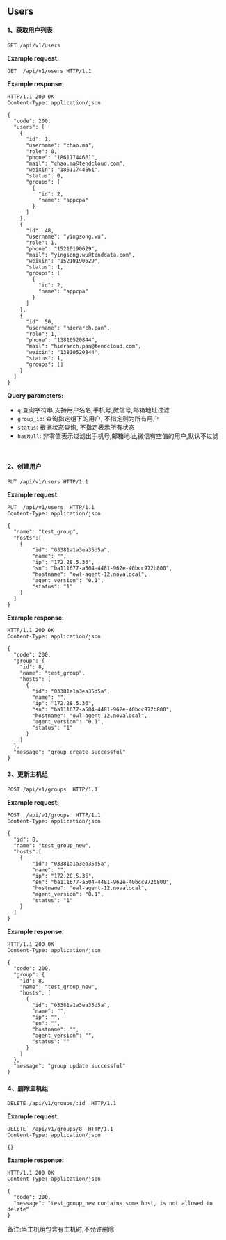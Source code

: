 ## Users


#### 1、获取用户列表
```
GET /api/v1/users
```

__Example request:__
```
GET  /api/v1/users HTTP/1.1
```

__Example response:__

```
HTTP/1.1 200 OK
Content-Type: application/json

{
  "code": 200,
  "users": [
    {
      "id": 1,
      "username": "chao.ma",
      "role": 0,
      "phone": "18611744661",
      "mail": "chao.ma@tendcloud.com",
      "weixin": "18611744661",
      "status": 0,
      "groups": [
        {
          "id": 2,
          "name": "appcpa"
        }
      ]
    },
    {
      "id": 48,
      "username": "yingsong.wu",
      "role": 1,
      "phone": "15210190629",
      "mail": "yingsong.wu@tenddata.com",
      "weixin": "15210190629",
      "status": 1,
      "groups": [
        {
          "id": 2,
          "name": "appcpa"
        }
      ]
    },
    {
      "id": 50,
      "username": "hierarch.pan",
      "role": 1,
      "phone": "13810520844",
      "mail": "hierarch.pan@tendcloud.com",
      "weixin": "13810520844",
      "status": 1,
      "groups": []
    }
  ]
}
```

__Query parameters:__

+ `q`:查询字符串,支持用户名名,手机号,微信号,邮箱地址过滤
+ `group_id`: 查询指定组下的用户, 不指定则为所有用户
+ `status`: 根据状态查询, 不指定表示所有状态
+  `hasNull`: 非零值表示过滤出手机号,邮箱地址,微信有空值的用户,默认不过滤

<br/>


#### 2、创建用户
```
PUT /api/v1/users HTTP/1.1
```

__Example request:__
```
PUT  /api/v1/users  HTTP/1.1
Content-Type: application/json

{
  "name": "test_group",
  "hosts":[
    {
        "id": "03381a1a3ea35d5a",
        "name": "",
        "ip": "172.28.5.36",
        "sn": "ba111677-a504-4481-962e-40bcc972b800",
        "hostname": "owl-agent-12.novalocal",
        "agent_version": "0.1",
        "status": "1"
    }
  ]
}
```

__Example response:__
```
HTTP/1.1 200 OK
Content-Type: application/json

{
  "code": 200,
  "group": {
    "id": 8,
    "name": "test_group",
    "hosts": [
      {
        "id": "03381a1a3ea35d5a",
        "name": "",
        "ip": "172.28.5.36",
        "sn": "ba111677-a504-4481-962e-40bcc972b800",
        "hostname": "owl-agent-12.novalocal",
        "agent_version": "0.1",
        "status": "1"
      }
    ]
  },
  "message": "group create successful"
}
```

#### 3、更新主机组
```
POST /api/v1/groups  HTTP/1.1
```
__Example request:__
```
POST  /api/v1/groups  HTTP/1.1
Content-Type: application/json

{
  "id": 8,
  "name": "test_group_new",
  "hosts":[
    {
        "id": "03381a1a3ea35d5a",
        "name": "",
        "ip": "172.28.5.36",
        "sn": "ba111677-a504-4481-962e-40bcc972b800",
        "hostname": "owl-agent-12.novalocal",
        "agent_version": "0.1",
        "status": "1"
    }
  ]
}
```

__Example response:__
```
HTTP/1.1 200 OK
Content-Type: application/json

{
  "code": 200,
  "group": {
    "id": 8,
    "name": "test_group_new",
    "hosts": [
      {
        "id": "03381a1a3ea35d5a",
        "name": "",
        "ip": "",
        "sn": "",
        "hostname": "",
        "agent_version": "",
        "status": ""
      }
    ]
  },
  "message": "group update successful"
}
```

#### 4、删除主机组
```
DELETE /api/v1/groups/:id  HTTP/1.1
```
__Example request:__
```
DELETE  /api/v1/groups/8  HTTP/1.1
Content-Type: application/json

{}
```

__Example response:__
```
HTTP/1.1 200 OK
Content-Type: application/json

{
  "code": 200,
  "message": "test_group_new contains some host, is not allowed to delete"
}
```

备注:当主机组包含有主机时,不允许删除
